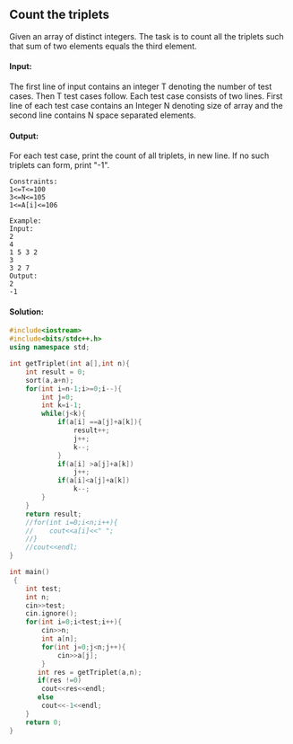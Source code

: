 ##  Count the triplets 
Given an array of distinct integers. The task is to count all the triplets such that sum of two elements equals the third element.

#### Input:
The first line of input contains an integer T denoting the number of test cases. Then T test cases follow. Each test case consists of two lines. First line of each test case contains an Integer N denoting size of array and the second line contains N space separated elements.

#### Output:
For each test case, print the count of all triplets, in new line. If no such triplets can form, print "-1".
```
Constraints:
1<=T<=100
3<=N<=105
1<=A[i]<=106

Example:
Input:
2
4
1 5 3 2
3
3 2 7
Output:
2
-1
```
#### Solution:
```c++
#include<iostream>
#include<bits/stdc++.h>
using namespace std;

int getTriplet(int a[],int n){
    int result = 0;
    sort(a,a+n);
    for(int i=n-1;i>=0;i--){
        int j=0;
        int k=i-1;
        while(j<k){
            if(a[i] ==a[j]+a[k]){
                result++;
                j++;
                k--;
            }
            if(a[i] >a[j]+a[k])
                j++;
            if(a[i]<a[j]+a[k])
                k--;
        }
    }
    return result;
    //for(int i=0;i<n;i++){
    //    cout<<a[i]<<" ";
    //}
    //cout<<endl;
}

int main()
 {
	int test;
	int n;
	cin>>test;
	cin.ignore();
	for(int i=0;i<test;i++){
	    cin>>n;
	    int a[n];
	    for(int j=0;j<n;j++){
	        cin>>a[j];
	    }
	   int res = getTriplet(a,n);
	   if(res !=0)
	    cout<<res<<endl;
	   else
	    cout<<-1<<endl;
	}
	return 0;
}
```
